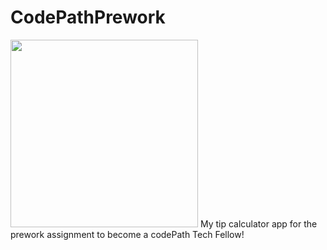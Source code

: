 # CodePathPrework

<img src="calc.gif?raw=true" width=300></img>
My tip calculator app for the prework assignment to become a codePath Tech Fellow!
